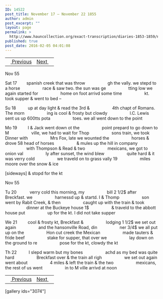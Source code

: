 ```yaml
---
ID: 14522
post_title: November 17 – November 22 1855
author: admin
post_excerpt: ""
layout: page
permalink: >
  http://www.hauncollection.org/exact-transcription/diaries-1853-1859/november-17-november-22-1855/
published: true
post_date: 2016-02-05 04:01:08
---
```

<table style="width: 100%;" align="center">
<tbody>
<tr>
<td><a href="http://www.hauncollection.org/version-2/diaries-1853-1859/november-14-november-17-1855/"><img src="https://lh3.googleusercontent.com/-EFJpxxNiPNw/VqgtWBCZrMI/AAAAAAAAAFU/WfY4lPFWWkg/s800-Ic42/Soeb-Plain-Arrows-8-10px.png" alt="" width="10" height="10" /> Previous</a></td>
<td style="text-align: right;"><a href="http://www.hauncollection.org/version-2/diaries-1853-1859/november-22-november-28-1855/">Next <img src="https://lh3.googleusercontent.com/-67k0cYlpXHw/VqgtWKz1MXI/AAAAAAAAAFU/k9PW_Piyurk/s800-Ic42/Soeb-Plain-Arrows-5-10px.png" alt="" width="10" height="10" /></a></td>
</tr>
</tbody>
</table>
Nov 55

Sat 17        spanish creek that was throw
<span style="margin-left: 70px;">gh the vally. we stepd to a horse
<span style="margin-left: 70px;">race &amp; saw two. the sun was ge
<span style="margin-left: 70px;">tting low we again started for
<span style="margin-left: 70px;">home on foot arrivd some time
<span style="margin-left: 70px;">kt. took supper &amp; went to bed –</span></span></span></span></span>

Su 18          up at day light &amp; read the 3rd &amp;
<span style="margin-left: 70px;">4th chapt of Romans. The morn
<span style="margin-left: 70px;">ing is cool &amp; frosty but clowdy
<span style="margin-left: 70px;">I.C. Lewis sent us up 600tts pota
<span style="margin-left: 70px;">toes. we all went down to the point</span></span></span></span>

Mo 19         I &amp; Jack went down ot the
<span style="margin-left: 70px;">point prepard to go down to M
<span style="margin-left: 70px;">ville, we had to wait for Thop
<span style="margin-left: 70px;">sons train, we took Dinner with
<span style="margin-left: 70px;">Mrs Fox, late we wounted the
<span style="margin-left: 70px;">horses &amp; drove 58 head of horses
<span style="margin-left: 70px;">&amp; mules up the hill in company
<span style="margin-left: 70px;">with Thompson &amp; Read &amp; two
<span style="margin-left: 70px;">mexicans, we got to onion val
<span style="margin-left: 70px;">ly after sunset, the wind blew
<span style="margin-left: 70px;">quite hard &amp; it was verry cold
<span style="margin-left: 70px;">we traveld on to grass vally 19
<span style="margin-left: 70px;">miles moore over the snow &amp; ice</span></span></span></span></span></span></span></span></span></span></span></span>

[sideways]
&amp; stopd for the kt

Nov 55

Tu 20           verry cold this morning, my
<span style="margin-left: 70px;">bill 2 1/2$ after Breckfast. we
<span style="margin-left: 70px;">harnessd up &amp; startd. I &amp; Thomp
<span style="margin-left: 70px;">son went by Rabit Creek, &amp; then
<span style="margin-left: 70px;">caught up with the train &amp; took
<span style="margin-left: 70px;">dinner at the Buckeye house 1$
<span style="margin-left: 70px;">&amp; traveld to the abbott house put
<span style="margin-left: 70px;">up for the kt. I did not take supper</span></span></span></span></span></span></span>

We 21         cool &amp; frosty kt, Breckfast &amp;
<span style="margin-left: 70px;">lodging 1 1/2$ we set out again
<span style="margin-left: 70px;">and the hansonville Road, din
<span style="margin-left: 70px;">ner 3/4$ we all put up on the
<span style="margin-left: 70px;">Hon cut creek the Mexican
<span style="margin-left: 70px;">made tauters &amp; fride beef
<span style="margin-left: 70px;">stake for supper, that over we
<span style="margin-left: 70px;">lay down on the ground to re
<span style="margin-left: 70px;">pose for the kt, clowdy the kt</span></span></span></span></span></span></span></span>

Th 22          I slepd warm but my bones
<span style="margin-left: 70px;">achd as my bed was quite hard
<span style="margin-left: 70px;">Breckfast over &amp; the train all righ
<span style="margin-left: 70px;">we set out again went about
<span style="margin-left: 70px;">4 miles &amp; left the train &amp; the two
<span style="margin-left: 70px;">mexicans, the rest of us went
<span style="margin-left: 70px;">in to M ville arrivd at noon</span></span></span></span></span></span>
<table style="width: 100%;" align="center">
<tbody>
<tr>
<td><a href="http://www.hauncollection.org/version-2/diaries-1853-1859/november-14-november-17-1855/"><img src="https://lh3.googleusercontent.com/-EFJpxxNiPNw/VqgtWBCZrMI/AAAAAAAAAFU/WfY4lPFWWkg/s800-Ic42/Soeb-Plain-Arrows-8-10px.png" alt="" width="10" height="10" /> Previous</a></td>
<td style="text-align: right;"><a href="http://www.hauncollection.org/version-2/diaries-1853-1859/november-22-november-28-1855/">Next <img src="https://lh3.googleusercontent.com/-67k0cYlpXHw/VqgtWKz1MXI/AAAAAAAAAFU/k9PW_Piyurk/s800-Ic42/Soeb-Plain-Arrows-5-10px.png" alt="" width="10" height="10" /></a></td>
</tr>
</tbody>
</table>
[gallery ids="3074"]